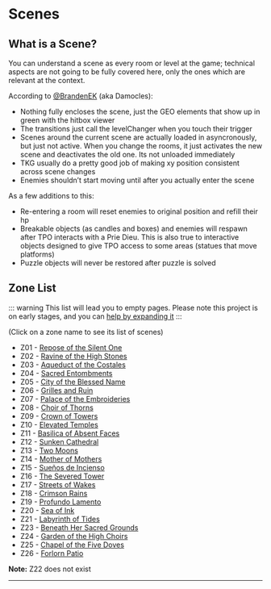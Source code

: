 # Scenes

## What is a Scene?

You can understand a scene as every room or level at the game; technical aspects are not going to be fully covered here, only the ones which are relevant at the context.

According to [@BrandenEK](https://github.com/BrandenEK) (aka Damocles):

- Nothing fully encloses the scene, just the GEO elements that show up in green with the hitbox viewer
- The transitions just call the levelChanger when you touch their trigger
- Scenes around the current scene are actually loaded in asyncronously, but just not active.  When you change the rooms, it just activates the new scene and deactivates the old one.  Its not unloaded immediately
- TKG usually do a pretty good job of making xy position consistent across scene changes
- Enemies shouldn’t start moving until after you actually enter the scene

As a few additions to this:

- Re-entering a room will reset enemies to original position and refill their hp
- Breakable objects (as candles and boxes) and enemies will respawn after TPO interacts with a Prie Dieu. This is also true to interactive objects designed to give TPO access to some areas (statues that move platforms)
- Puzzle objects will never be restored after puzzle is solved

## Zone List

::: warning
This list will lead you to empty pages.
Please note this project is on early stages, and you can [help by expanding it](/CONTRIBUTING)
:::

(Click on a zone name to see its list of scenes)

- Z01 - [Repose of the Silent One](z01/Z01.md)
- Z02 - [Ravine of the High Stones](z02/Z02.md)
- Z03 - [Aqueduct of the Costales](z03/Z03.md)
- Z04 - [Sacred Entombments](z04/Z04.md)
- Z05 - [City of the Blessed Name](z05/Z05.md)
- Z06 - [Grilles and Ruin](z06/Z06.md)
- Z07 - [Palace of the Embroideries](z07/Z07.md)
- Z08 - [Choir of Thorns](z08/Z08.md)
- Z09 - [Crown of Towers](z09/Z09.md)
- Z10 - [Elevated Temples](z10/Z10.md)
- Z11 - [Basilica of Absent Faces](z11/Z11.md)
- Z12 - [Sunken Cathedral](z12/Z12.md)
- Z13 - [Two Moons](z13/Z13.md)
- Z14 - [Mother of Mothers](z14/Z14.md)
- Z15 - [Sueños de Incienso](z15/Z15.md)
- Z16 - [The Severed Tower](z16/Z16.md)
- Z17 - [Streets of Wakes](z17/Z17.md)
- Z18 - [Crimson Rains](z18/Z18.md)
- Z19 - [Profundo Lamento](z19/Z19.md)
- Z20 - [Sea of Ink](z20/Z20.md)
- Z21 - [Labyrinth of Tides](z21/Z21.md)
- Z23 - [Beneath Her Sacred Grounds](z23/Z23.md)
- Z24 - [Garden of the High Choirs](z24/Z24.md)
- Z25 - [Chapel of the Five Doves](z25/Z25.md)
- Z26 - [Forlorn Patio](z26/Z26.md)

**Note:** Z22 does not exist

--------
